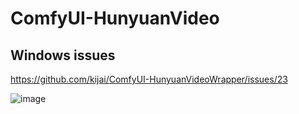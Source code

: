 # ComfyUI-HunyuanVideo



## Windows issues 
https://github.com/kijai/ComfyUI-HunyuanVideoWrapper/issues/23

![image](https://github.com/user-attachments/assets/1eee3411-5a43-4864-a9b2-b365b70d606c)
